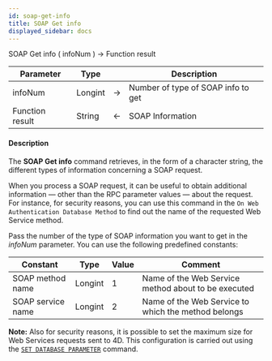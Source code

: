 ```yaml
---
id: soap-get-info
title: SOAP Get info
displayed_sidebar: docs
---
```



<!-- REF #_command_.SOAP Get info.Syntax-->SOAP Get info ( infoNum ) -> Function result<!-- END REF-->


<!-- REF #_command_.SOAP Get info.Params -->
|Parameter|Type||Description|
|---------|--- |:---:|------|
|infoNum|Longint|->|Number of type of SOAP info to get|
|Function result|String|<-|SOAP Information|
<!-- END REF -->


#### Description




The **SOAP Get info** command retrieves, in the form of a character string, the different types of information concerning a SOAP request. 

When you process a SOAP request, it can be useful to obtain additional information — other than the RPC parameter values — about the request. For instance, for security reasons, you can use this command in the `On Web Authentication Database Method` to find out the name of the requested Web Service method. 

Pass the number of the type of SOAP information you want to get in the *infoNum* parameter. You can use the following predefined constants:

| Constant          | Type    | Value | Comment                                             |
|-------------------|---------|-------|-----------------------------------------------------|
| SOAP method name  | Longint | 1     | Name of the Web Service method about to be executed |
| SOAP service name | Longint | 2     | Name of the Web Service to which the method belongs |


**Note:** Also for security reasons, it is possible to set the maximum size for Web Services requests sent to 4D. This configuration is carried out using the [`SET DATABASE PARAMETER`](set-database-parameter.md) command.




